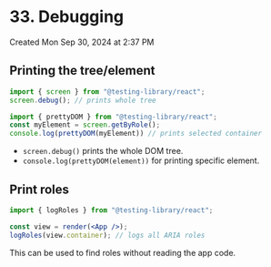 # 33. Debugging
Created Mon Sep 30, 2024 at 2:37 PM

## Printing the tree/element
```jsx
import { screen } from "@testing-library/react";
screen.debug(); // prints whole tree

import { prettyDOM } from "@testing-library/react";
const myElement = screen.getByRole();
console.log(prettyDOM(myElement)) // prints selected container
```
- `screen.debug()` prints the whole DOM tree.
- `console.log(prettyDOM(element))` for printing specific element.

## Print roles
```jsx
import { logRoles } from "@testing-library/react";

const view = render(<App />);
logRoles(view.container); // logs all ARIA roles
```

This can be used to find roles without reading the app code.